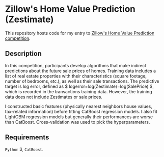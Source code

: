 # Zillow's Home Value Prediction (Zestimate) #
This repository hosts code for my entry to [Zillow's Home Value Prediction competition](https://www.kaggle.com/c/zillow-prize-1). 

## Description ##
In this competition, participants develop algorithms that make indirect predictions about the future sale prices of homes. Training data includes a list of real estate properties with their characteristics (square footage, number of bedrooms, etc.), as well as their sale transactions. The predictive target is log error, defined as $ logerror=log(Zestimate)−log(SalePrice) $, which is recorded in the transactions training data. However, the training data does not include Zestimates or sale prices. 

I constructed basic features (physically nearest neighbors house values, tax-related information) before fitting CatBoost regression models. I also fit LightGBM regression models but generally their performances are worse than CatBoost. Cross-validation was used to pick the hyperparameters. 

## Requirements ##
`Python` 3, `CatBoost`. 